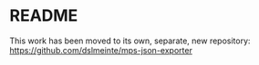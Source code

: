 # README

This work has been moved to its own, separate, new repository: https://github.com/dslmeinte/mps-json-exporter

